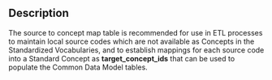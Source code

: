 ## Description
The source to concept map table is recommended for use in ETL processes to maintain local source codes which are not available as Concepts in the Standardized Vocabularies, and to establish mappings for each source code into a Standard Concept as __target_concept_ids__ that can be used to populate the Common Data Model tables. 
